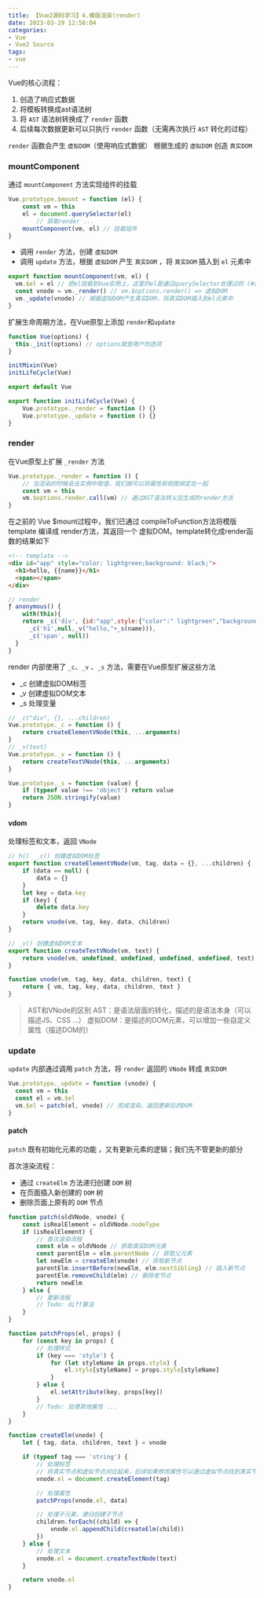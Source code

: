 ```yaml
---
title: 【Vue2源码学习】4.模版渲染(render)
date: 2023-03-29 12:58:04
categories:
- Vue
- Vue2 Source
tags: 
- vue
---
```


Vue的核心流程：

1. 创造了响应式数据
2. 将模板转换成ast语法树
3. 将 `AST` 语法树转换成了 `render` 函数
4. 后续每次数据更新可以只执行 `render` 函数（无需再次执行 `AST` 转化的过程）

`render` 函数会产生 `虚拟DOM`（使用响应式数据）
根据生成的 `虚拟DOM` 创造 `真实DOM`

<!-- more -->

### mountComponent 

通过 `mountComponent` 方法实现组件的挂载

```js
Vue.prototype.$mount = function (el) {
    const vm = this
    el = document.querySelector(el)
		// 获取render ...
    mountComponent(vm, el) // 挂载组件
}
```

- 调用 `render` 方法，创建 `虚拟DOM`
- 调用 `update` 方法，根据 `虚拟DOM` 产生 `真实DOM` ，将 `真实DOM` 插入到 `el` 元素中

```js
export function mountComponent(vm, el) {
  vm.$el = el // 把el挂载到Vue实例上，这里的el是通过querySelector处理过的 (#app)
  const vnode = vm._render() // vm.$options.render() => 虚拟DOM
  vm._update(vnode) // 根据虚拟DOM产生真实DOM，将真实DOM插入到el元素中
}
```

扩展生命周期方法，在Vue原型上添加 `render`和`update`

```js
function Vue(options) {
  this._init(options) // options就是用户的选项
}

initMixin(Vue)
initLifeCycle(Vue)

export default Vue
```

```js
export function initLifeCycle(Vue) {
    Vue.prototype._render = function () {}
  	Vue.prototype._update = function () {}
}
```

### render

在Vue原型上扩展 `_render` 方法

```js
Vue.prototype._render = function () {
    // 当渲染的时候会去实例中取值，我们就可以将属性和视图绑定在一起
    const vm = this
    vm.$options.render.call(vm) // 通过AST语法转义后生成的render方法
}
```

在之前的 Vue $mount过程中，我们已通过 compileToFunction方法将模版template 编译成 render方法，其返回一个 虚拟DOM。template转化成render函数的结果如下

```html
<!-- template -->
<div id="app" style="color: lightgreen;background: black;">
  <h1>hello, {{name}}</h1>
  <span></span>
</div>
```

```js
// render
ƒ anonymous() {
	with(this){
    return _c('div', {id:"app",style:{"color":" lightgreen","background":" black"}},
      _c('h1',null,_v("hello,"+_s(name))),
      _c('span', null))
  }
}
```

render 内部使用了 `_c`、`_v` 、`_s` 方法，需要在Vue原型扩展这些方法

- _c 创建虚拟DOM标签
- _v 创建虚拟DOM文本
- _s 处理变量

```js
// _c("div", {}, ...children)
Vue.prototype._c = function () {
    return createElementVNode(this, ...arguments)
}
// _v(text)
Vue.prototype._v = function () {
    return createTextVNode(this, ...arguments)
}

Vue.prototype._s = function (value) {
    if (typeof value !== 'object') return value
    return JSON.stringify(value)
}
```

#### vdom

处理标签和文本，返回 `VNode`

```js
// h()  _c() 创建虚拟DOM标签
export function createElementVNode(vm, tag, data = {}, ...children) {
    if (data == null) {
        data = {}
    }
    let key = data.key
    if (key) {
        delete data.key
    }
    return vnode(vm, tag, key, data, children)
}

// _v() 创建虚拟DOM文本
export function createTextVNode(vm, text) {
    return vnode(vm, undefined, undefined, undefined, undefined, text)
}

function vnode(vm, tag, key, data, children, text) {
    return { vm, tag, key, data, children, text }
}
```

> AST和VNode的区别
> AST：是语法层面的转化，描述的是语法本身（可以描述JS、CSS ...）
> 虚拟DOM：是描述的DOM元素，可以增加一些自定义属性（描述DOM的）

### update

`update` 内部通过调用 `patch` 方法，将 `render` 返回的 `VNode` 转成 `真实DOM`

```js
Vue.prototype._update = function (vnode) {
  const vm = this
  const el = vm.$el
  vm.$el = patch(el, vnode) // 完成渲染，返回更新后的DOM
}
```

#### patch

`patch` 既有初始化元素的功能 ，又有更新元素的逻辑；我们先不管更新的部分

首次渲染流程：

- 通过 `createElm` 方法递归创建 `DOM` 树
- 在页面插入新创建的 `DOM` 树
- 删除页面上原有的 `DOM` 节点

```js
function patch(oldVNode, vnode) {
    const isRealElement = oldVNode.nodeType
    if (isRealElement) {
        // 首次渲染流程
        const elm = oldVNode // 获取真实DOM元素
        const parentElm = elm.parentNode // 获取父元素
        let newElm = createElm(vnode) // 获取新节点
        parentElm.insertBefore(newElm, elm.nextSibling) // 插入新节点
        parentElm.removeChild(elm) // 删除老节点
        return newElm
    } else {
        // 更新流程
        // Todo: diff算法
    }
}

function patchProps(el, props) {
    for (const key in props) {
        // 处理样式
        if (key === 'style') {
            for (let styleName in props.style) {
                el.style[styleName] = props.style[styleName]
            }
        } else {
            el.setAttribute(key, props[key])
        }
        // Todo: 处理其他属性 ...
    }
}

function createElm(vnode) {
    let { tag, data, children, text } = vnode

    if (typeof tag === 'string') {
        // 处理标签
        // 将真实节点和虚拟节点对应起来，后续如果修改属性可以通过虚拟节点找到真实节点，然后完成更新
        vnode.el = document.createElement(tag)

        // 处理属性
        patchProps(vnode.el, data)

        // 处理子元素，递归创建子节点
        children.forEach((child) => {
            vnode.el.appendChild(createElm(child))
        })
    } else {
        // 处理文本
        vnode.el = document.createTextNode(text)
    }

    return vnode.el
}
```

